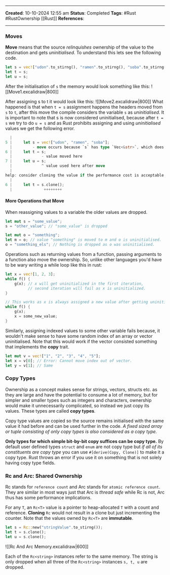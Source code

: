 _____
**Created**: 10-10-2024 12:55 am
**Status**: Completed
**Tags**: #Rust #RustOwnership [[Rust]] 
**References**: 
______
### Moves 
**Move** means that the source *relinquishes* ownership of the value to the destination and gets *uninitialised*. To understand this lets see the following code.
```rust
let s = vec!["udon".to_stirng(), "ramen".to_stirng(), "soba".to_stirng()];
let t = s;
let u = s;
```

After the initialisation of `s` the memory would look something like this:
![[Move1.excalidraw|800]]

After assigning s to t it would look like this:
![[Move2.excalidraw|800]]
What happened is that when `t = s` assignment happens the headers moved from `s` to `t`, after this move the compile considers the variable `s` as *uninitialised*.
It is important to note that s is now considered uninitialised, because after `t = s` we try to do `u = s` and as Rust prohibits assigning and using *uninitialised* values we get the following error.

```rust
  |
5 |     let s = vec!["udon", "ramen", "soba"];
  |         - move occurs because `s` has type `Vec<&str>`, which does not implement the `Copy` trait
6 |     let t = s;
  |             - value moved here
7 |     let u = s;
  |             ^ value used here after move
  |
help: consider cloning the value if the performance cost is acceptable
  |
6 |     let t = s.clone();
  |              ++++++++
```

#### More Operations that Move
When reassigning values to a variable the older values are dropped.
```rust
let mut s = "some_value";
s = "other_value"; // "some_value" is dropped

let mut o = "something";
let m = o; // value "something" is moved to m and o is uninitialised.
o = "something_els"; // Nothing is dropped as o was uninitialised.
```
 
 Operations such as returning values from a function, passing arguments to a function also move the ownership. 
 So, unlike other languages you'd have to be wary writing a while loop like this in rust:
```rust
let x = vec![1, 2, 3];
while f() {
	g(x); // x will get uninitialized in the first iteration,
		  // second iteration will fail as x is uninitialized.
}

// This works as x is always assigned a new value after getting uninitialized.
while f() {
	g(x); 
	x = some_new_value;
}
```

Similarly, assigning indexed values to some other variable fails because, it wouldn't make sense to have some random index of an array or vector uninitialised. Note that this would work if the vector consisted something that implements the **copy** trait.
```rust
let mut v = vec!["1", "2", "3", "4", "5"];
let x = v[0]; // Error: Cannot move index out of vector.
let y = v[1]; // Same
```


### Copy Types
Ownership as a concept makes sense for strings, vectors, structs etc. as they are large and have the potential to consume a lot of memory, but for simpler and smaller types such as integers and characters, ownership would make it unnecessarily complicated, so instead we just copy its values. These types are called **copy types**.

Copy type values are copied so the source remains initialised with the same value it had before and can be used further in the code.
*A fixed sized array or tuple consisting of only copy types is also considered as a copy type.*

**Only types for which simple bit-by-bit copy suffices can be copy type.**
By default user defined types `struct` and `enum` are not copy type but *if all of its constituents are copy type* you can use `#[derive(Copy, Clone)]` to make it a copy type. Rust throws an error if you use it on something that is not solely having copy type fields.

### Rc and Arc: Shared Ownership
Rc stands for `reference count` and Arc stands for `atomic reference count`. They are similar in most ways just that Arc is *thread safe* while Rc is not, Arc thus has some performance implications.

For any `T`, an `Rc<T>` value is a pointer to heap-allocated `T` with a count and reference. **Cloning** `Rc` would not result in a clone but just incrementing the counter. Note that the values owned by `Rc<T>` are **immutable**.
```rust
let s = Rc::new("stringValue".to_stirng());
let t = s.clone();
let u = s.clone();
```
![[Rc And Arc Memory.excalidraw|600]]

Each of the `Rc<string>` instances refer to the same memory. The string is only dropped when all three of the `Rc<string>` instances `s, t, u` are dropped.